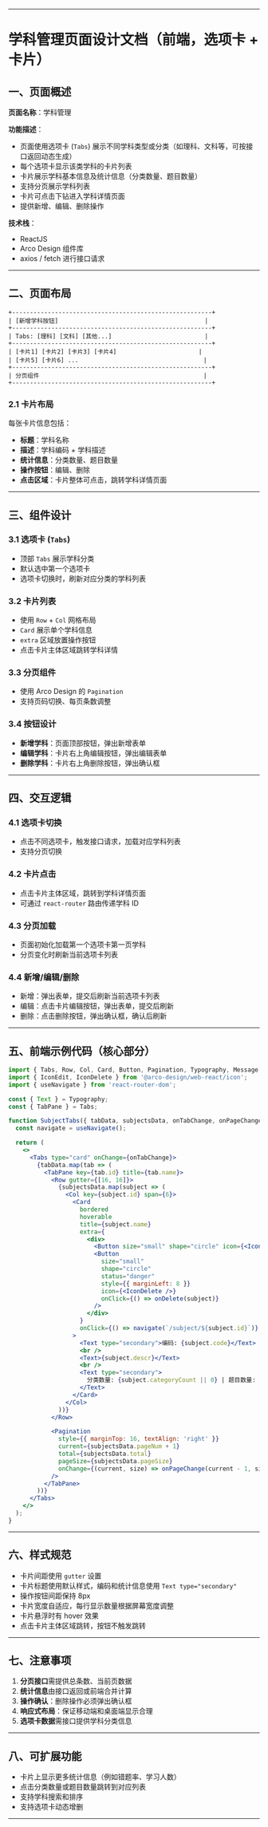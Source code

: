 
---

# 学科管理页面设计文档（前端，选项卡 + 卡片）

## 一、页面概述

**页面名称**：学科管理

**功能描述**：

* 页面使用选项卡 (`Tabs`) 展示不同学科类型或分类（如理科、文科等，可按接口返回动态生成）
* 每个选项卡显示该类学科的卡片列表
* 卡片展示学科基本信息及统计信息（分类数量、题目数量）
* 支持分页展示学科列表
* 卡片可点击下钻进入学科详情页面
* 提供新增、编辑、删除操作

**技术栈**：

* ReactJS
* Arco Design 组件库
* axios / fetch 进行接口请求

---

## 二、页面布局

```
+--------------------------------------------------------+
| [新增学科按钮]                                         |
+--------------------------------------------------------+
| Tabs: [理科] [文科] [其他...]                          |
+--------------------------------------------------------+
| [卡片1] [卡片2] [卡片3] [卡片4]                       |
| [卡片5] [卡片6] ...                                   |
+--------------------------------------------------------+
| 分页组件                                              |
+--------------------------------------------------------+
```

### 2.1 卡片布局

每张卡片信息包括：

* **标题**：学科名称
* **描述**：学科编码 + 学科描述
* **统计信息**：分类数量、题目数量
* **操作按钮**：编辑、删除
* **点击区域**：卡片整体可点击，跳转学科详情页面

---

## 三、组件设计

### 3.1 选项卡 (`Tabs`)

* 顶部 `Tabs` 展示学科分类
* 默认选中第一个选项卡
* 选项卡切换时，刷新对应分类的学科列表

### 3.2 卡片列表

* 使用 `Row` + `Col` 网格布局
* `Card` 展示单个学科信息
* `extra` 区域放置操作按钮
* 点击卡片主体区域跳转学科详情

### 3.3 分页组件

* 使用 Arco Design 的 `Pagination`
* 支持页码切换、每页条数调整

### 3.4 按钮设计

* **新增学科**：页面顶部按钮，弹出新增表单
* **编辑学科**：卡片右上角编辑按钮，弹出编辑表单
* **删除学科**：卡片右上角删除按钮，弹出确认框

---

## 四、交互逻辑

### 4.1 选项卡切换

* 点击不同选项卡，触发接口请求，加载对应学科列表
* 支持分页切换

### 4.2 卡片点击

* 点击卡片主体区域，跳转到学科详情页面
* 可通过 `react-router` 路由传递学科 ID

### 4.3 分页加载

* 页面初始化加载第一个选项卡第一页学科
* 分页变化时刷新当前选项卡列表

### 4.4 新增/编辑/删除

* 新增：弹出表单，提交后刷新当前选项卡列表
* 编辑：点击卡片编辑按钮，弹出表单，提交后刷新
* 删除：点击删除按钮，弹出确认框，确认后刷新

---

## 五、前端示例代码（核心部分）

```jsx
import { Tabs, Row, Col, Card, Button, Pagination, Typography, Message } from '@arco-design/web-react';
import { IconEdit, IconDelete } from '@arco-design/web-react/icon';
import { useNavigate } from 'react-router-dom';

const { Text } = Typography;
const { TabPane } = Tabs;

function SubjectTabs({ tabData, subjectsData, onTabChange, onPageChange, onEdit, onDelete }) {
  const navigate = useNavigate();

  return (
    <>
      <Tabs type="card" onChange={onTabChange}>
        {tabData.map(tab => (
          <TabPane key={tab.id} title={tab.name}>
            <Row gutter={[16, 16]}>
              {subjectsData.map(subject => (
                <Col key={subject.id} span={6}>
                  <Card
                    bordered
                    hoverable
                    title={subject.name}
                    extra={
                      <div>
                        <Button size="small" shape="circle" icon={<IconEdit />} onClick={() => onEdit(subject)} />
                        <Button
                          size="small"
                          shape="circle"
                          status="danger"
                          style={{ marginLeft: 8 }}
                          icon={<IconDelete />}
                          onClick={() => onDelete(subject)}
                        />
                      </div>
                    }
                    onClick={() => navigate(`/subject/${subject.id}`)}
                  >
                    <Text type="secondary">编码: {subject.code}</Text>
                    <br />
                    <Text>{subject.descr}</Text>
                    <br />
                    <Text type="secondary">
                      分类数量: {subject.categoryCount || 0} | 题目数量: {subject.questionCount || 0}
                    </Text>
                  </Card>
                </Col>
              ))}
            </Row>

            <Pagination
              style={{ marginTop: 16, textAlign: 'right' }}
              current={subjectsData.pageNum + 1}
              total={subjectsData.total}
              pageSize={subjectsData.pageSize}
              onChange={(current, size) => onPageChange(current - 1, size)}
            />
          </TabPane>
        ))}
      </Tabs>
    </>
  );
}
```

---

## 六、样式规范

* 卡片间距使用 `gutter` 设置
* 卡片标题使用默认样式，编码和统计信息使用 `Text type="secondary"`
* 操作按钮间距保持 8px
* 卡片宽度自适应，每行显示数量根据屏幕宽度调整
* 卡片悬浮时有 hover 效果
* 点击卡片主体区域跳转，按钮不触发跳转

---

## 七、注意事项

1. **分页接口**需提供总条数、当前页数据
2. **统计信息**由接口返回或前端合并计算
3. **操作确认**：删除操作必须弹出确认框
4. **响应式布局**：保证移动端和桌面端显示合理
5. **选项卡数据**需接口提供学科分类信息

---

## 八、可扩展功能

* 卡片上显示更多统计信息（例如错题率、学习人数）
* 点击分类数量或题目数量跳转到对应列表
* 支持学科搜索和排序
* 支持选项卡动态增删

---
